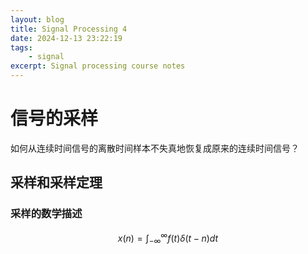 ```yaml
---
layout: blog
title: Signal Processing 4
date: 2024-12-13 23:22:19
tags:
    - signal
excerpt: Signal processing course notes
---
```

# 信号的采样
如何从连续时间信号的离散时间样本不失真地恢复成原来的连续时间信号？
## 采样和采样定理
### 采样的数学描述
$$x(n) = \int_{-\infty}^{\infty}f(t)\delta(t-n)dt$$